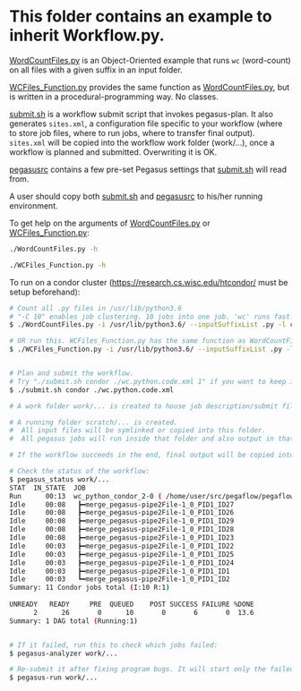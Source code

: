 # This folder contains an example to inherit Workflow.py.

[WordCountFiles.py](WordCountFiles.py) is an Object-Oriented example that runs `wc` (word-count) on all files with a given suffix in an input folder.

[WCFiles_Function.py](WCFiles_Function.py) provides the same function as [WordCountFiles.py](WordCountFiles.py), but is written in a procedural-programming way. No classes.

[submit.sh](submit.sh) is a workflow submit script that invokes pegasus-plan. It also generates `sites.xml`, a configuration file specific to your workflow (where to store job files, where to run jobs, where to transfer final output). `sites.xml` will be copied into the workflow work folder (work/...), once a workflow is planned and submitted. Overwriting it is OK.

[pegasusrc](pegasusrc) contains a few pre-set Pegasus settings that [submit.sh](submit.sh) will read from.

A user should copy both [submit.sh](submit.sh) and [pegasusrc](pegasusrc) to his/her running environment.


To get help on the arguments of [WordCountFiles.py](WordCountFiles.py) or [WCFiles_Function.py](WCFiles_Function.py):
```bash
./WordCountFiles.py -h

./WCFiles_Function.py -h
```

To run on a condor cluster (https://research.cs.wisc.edu/htcondor/ must be setup beforehand):

```bash
# Count all .py files in /usr/lib/python3.6
# "-C 10" enables job clustering. 10 jobs into one job. 'wc' runs fast. Better to cluster them.
$ ./WordCountFiles.py -i /usr/lib/python3.6/ --inputSuffixList .py -l condor -o wc.python.code.xml -C 10

# OR run this. WCFiles_Function.py has the same function as WordCountFiles.py but is written in a procedural-programming way.
$ ./WCFiles_Function.py -i /usr/lib/python3.6/ --inputSuffixList .py -l condor -o wc.python.code.xml -C 10


# Plan and submit the workflow.
# Try "./submit.sh condor ./wc.python.code.xml 1" if you want to keep intermediate files.
$ ./submit.sh condor ./wc.python.code.xml

# A work folder work/... is created to house job description/submit files, job status files, etc.

# A running folder scratch/... is created.
#  All input files will be symlinked or copied into this folder.
#  All pegasus jobs will run inside that folder and also output in that folder.

# If the workflow succeeds in the end, final output will be copied into a new folder, ./..., in the current directory.

# Check the status of the workflow:
$ pegasus_status work/...
STAT  IN_STATE  JOB                                                                                                           
Run      00:13  wc_python_condor_2-0 ( /home/user/src/pegaflow/pegaflow/example/work/wc.python.code.2020.Apr.1T113305 )       
Idle     00:08   ┣━merge_pegasus-pipe2File-1_0_PID1_ID27                                                         
Idle     00:08   ┣━merge_pegasus-pipe2File-1_0_PID1_ID26                                                     
Idle     00:08   ┣━merge_pegasus-pipe2File-1_0_PID1_ID29                                    
Idle     00:08   ┣━merge_pegasus-pipe2File-1_0_PID1_ID28                                  
Idle     00:08   ┣━merge_pegasus-pipe2File-1_0_PID1_ID23                                                  
Idle     00:03   ┣━merge_pegasus-pipe2File-1_0_PID1_ID22                         
Idle     00:03   ┣━merge_pegasus-pipe2File-1_0_PID1_ID25                                                  
Idle     00:03   ┣━merge_pegasus-pipe2File-1_0_PID1_ID24                                                         
Idle     00:03   ┣━merge_pegasus-pipe2File-1_0_PID1_ID1                                                          
Idle     00:03   ┗━merge_pegasus-pipe2File-1_0_PID1_ID2                                     
Summary: 11 Condor jobs total (I:10 R:1)                                                               
                                                                                                               
UNREADY   READY     PRE  QUEUED    POST SUCCESS FAILURE %DONE                                            
      2      26       0      10       0       6       0  13.6                                                          
Summary: 1 DAG total (Running:1)


# If it failed, run this to check which jobs failed:
$ pegasus-analyzer work/...

# Re-submit it after fixing program bugs. It will start only the failed jobs.
$ pegasus-run work/...

```
